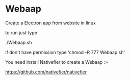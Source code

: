 # Webaap
Create a Electron app from website in linux

to run just type

./Webaap.sh

if don't have permission type
'chmod -R 777 Webaap.sh'

You need install Nativefier to create a Webaap :>

https://github.com/nativefier/nativefier

